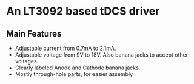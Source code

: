 # An LT3092 based tDCS driver

## Main Features

* Adjustable current from 0.7mA to 2.1mA. 
* Adjustable voltage from 9V to 18V. Also banana jacks to accept other voltages.
* Clearly labeled Anode and Cathode banana jacks.
* Mostly through-hole parts, for easier assembly
